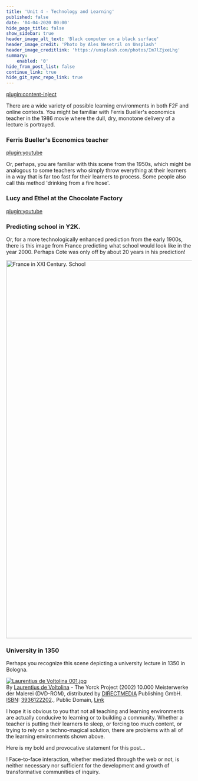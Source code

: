 ```yaml
---
title: 'Unit 4 - Technology and Learning'
published: false
date: '04-04-2020 00:00'
hide_page_title: false
show_sidebar: true
header_image_alt_text: 'Black computer on a black surface'
header_image_credit: 'Photo by Ales Nesetril on Unsplash'
header_image_creditlink: 'https://unsplash.com/photos/Im7lZjxeLhg'
summary:
    enabled: '0'
hide_from_post_list: false
continue_link: true
hide_git_sync_repo_link: true
---
```


[plugin:content-inject](_key-questions)

There are a wide variety of possible learning environments in both F2F and online contexts. You might be familiar with Ferris Bueller's economics teacher in the 1986 movie where the dull, dry, monotone delivery of a lecture is portrayed.

### Ferris Bueller's Economics teacher

[plugin:youtube](https://www.youtube.com/watch?v=uhiCFdWeQfA)

Or, perhaps, you are familiar with this scene from the 1950s, which might be analogous to some teachers who simply throw everything at their learners in a way that is far too fast for their learners to process. Some people also call this method 'drinking from a fire hose'.

### Lucy and Ethel at the Chocolate Factory

[plugin:youtube](https://www.youtube.com/watch?v=8NPzLBSBzPI)

### Predicting school in Y2K.

Or, for a more technologically enhanced prediction from the early 1900s, there is this image from France predicting what school would look like in the year 2000. Perhaps Cote was only off by about 20 years in his prediction!

<a title="Jean Marc Cote (if 1901) or Villemard (if 1910)
http://publicdomainreview.org/2012/06/30/france-in-the-year-2000-1899-1910/ [Public domain], via Wikimedia Commons" href="https://commons.wikimedia.org/wiki/File:France_in_XXI_Century._School.jpg"><img width="1024" alt="France in XXI Century. School" src="https://upload.wikimedia.org/wikipedia/commons/thumb/0/05/France_in_XXI_Century._School.jpg/512px-France_in_XXI_Century._School.jpg"></a>

### University in 1350

Perhaps you recognize this scene depicting a university lecture in 1350 in Bologna.

<p><a href="https://commons.wikimedia.org/wiki/File:Laurentius_de_Voltolina_001.jpg#/media/File:Laurentius_de_Voltolina_001.jpg"><img src="https://upload.wikimedia.org/wikipedia/commons/thumb/f/fc/Laurentius_de_Voltolina_001.jpg/1200px-Laurentius_de_Voltolina_001.jpg" alt="Laurentius de Voltolina 001.jpg"></a><br>By <a href="https://www.wikidata.org/wiki/Q59254328" class="extiw" title="d:Q59254328">Laurentius de Voltolina</a> - The Yorck Project (<span style="white-space:nowrap">2002</span>) 10.000 Meisterwerke der Malerei (DVD-ROM), distributed by <a href="//commons.wikimedia.org/wiki/Commons:10,000_paintings_from_Directmedia" title="Commons:10,000 paintings from Directmedia">DIRECTMEDIA</a> Publishing GmbH. <a href="https://en.wikipedia.org/wiki/International_Standard_Book_Number" class="extiw" title="en:International Standard Book Number">ISBN</a>: <a href="//commons.wikimedia.org/wiki/Special:BookSources/3936122202" title="Special:BookSources/3936122202">3936122202</a>., Public Domain, <a href="https://commons.wikimedia.org/w/index.php?curid=160060">Link</a></p>

I hope it is obvious to you that not all teaching and learning environments are actually conducive to learning or to building a community. Whether a teacher is putting their learners to sleep, or forcing too much content, or trying to rely on a techno-magical solution, there are problems with all of the learning environments shown above.

Here is my bold and provocative statement for this post...

! Face-to-face interaction, whether mediated through the web or not, is neither necessary nor sufficient for the development and growth of transformative communities of inquiry.
